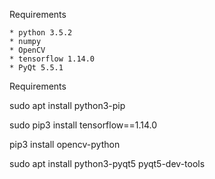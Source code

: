 Requirements

    * python 3.5.2
    * numpy
    * OpenCV
    * tensorflow 1.14.0
    * PyQt 5.5.1

Requirements

sudo apt install python3-pip

sudo pip3 install tensorflow==1.14.0

pip3 install opencv-python

sudo apt install python3-pyqt5 pyqt5-dev-tools
